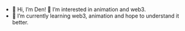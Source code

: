 - 👋 Hi, I’m Den! 👀 I’m interested in animation and web3.
- 🌱 I’m currently learning web3, animation and hope to understand it better.


<!---
denlachovski/denlachovski is a ✨ special ✨ repository because its `README.md` (this file) appears on your GitHub profile.
You can click the Preview link to take a look at your changes.
--->
